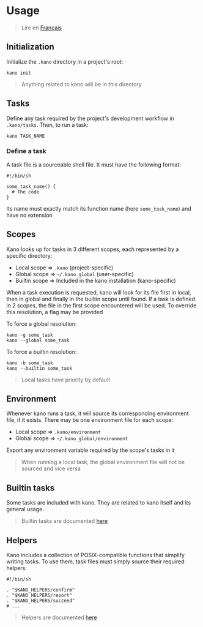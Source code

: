 # Usage

> Lire en [Français](/docs/fr/usage.md)

## Initialization

Initialize the `.kano` directory in a project's root:

```shell
kano init
```

> Anything related to kano will be in this directory

## Tasks

Define any task required by the project's development workflow in `.kano/tasks`. Then, to run a
task:

```shell
kano TASK_NAME
```

### Define a task

A task file is a sourceable shell file. It must have the following format:

```shell
#!/bin/sh

some_task_name() {
  # The code
}

```

Its name must exactly match its function name (here `some_task_name`) and have no extension

## Scopes

Kano looks up for tasks in 3 different scopes, each represented by a specific directory:

- Local scope => `.kano` (project-specific)
- Global scope => `~/.kano_global` (user-specific)
- Builtin scope => Included in the kano installation (kano-specific)

When a task execution is requested, kano will look for its file first in local, then in global
and finally in the builtin scope until found. If a task is defined in 2 scopes, the file in the
first scope encountered will be used. To override this resolution, a flag may be provided

To force a global resolution:

```shell
kano -g some_task
kano --global some_task
```

To force a builtin resolution:

```shell
kano -b some_task
kano --builtin some_task
```

> Local tasks have priority by default

## Environment

Whenever kano runs a task, it will source its corresponding environment file, if it exists.
There may be one environment file for each scope:

- Local scope => `.kano/environment`
- Global scope => `~/.kano_global/environment`

Export any environment variable required by the scope's tasks in it

> When running a local task, the global environment file will not be sourced and vice versa

## Builtin tasks

Some tasks are included with kano. They are related to kano itself and its general usage.

> Builtin tasks are documented [here](/docs/en/tasks)

## Helpers

Kano includes a collection of POSIX-compatible functions that simplify writing tasks. To use
them, task files must simply source their required helpers:

```shell
#!/bin/sh

. "$KANO_HELPERS/confirm"
. "$KANO_HELPERS/report"
. "$KANO_HELPERS/succeed"
# ...
```

> Helpers are documented [here](/docs/en/helpers)
